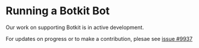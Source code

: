 # Running a Botkit Bot

Our work on supporting Botkit is in active development.

For updates on progress or to make a contribution, plesae see [issue #9937](https://github.com/RocketChat/Rocket.Chat/issues/9937)
